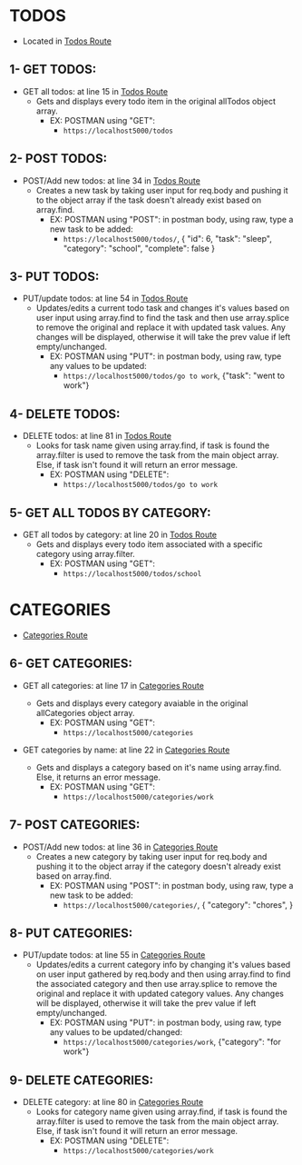# TODOS
* Located in [Todos Route](https://github.com/maggiemcc/todo-app/blob/master/routes/todos.js)

## 1- GET TODOS:
- GET all todos: at line 15 in [Todos Route](https://github.com/maggiemcc/todo-app/blob/master/routes/todos.js)
     * Gets and displays every todo item in the original allTodos object array.
        * EX: POSTMAN using "GET":
            - `https://localhost5000/todos`
   

## 2- POST TODOS:
- POST/Add new todos: at line 34 in [Todos Route](https://github.com/maggiemcc/todo-app/blob/master/routes/todos.js)
     * Creates a new task by taking user input for req.body and pushing it to the object array if the task doesn't already exist based on array.find.
        * EX: POSTMAN using "POST": in postman body, using raw, type a new task to be added:
            - `https://localhost5000/todos/`,
            {
                "id": 6,
                "task": "sleep",
                "category": "school",
                "complete": false
            }


## 3- PUT TODOS:
- PUT/update todos: at line 54 in [Todos Route](https://github.com/maggiemcc/todo-app/blob/master/routes/todos.js)
    * Updates/edits a current todo task and changes it's values based on user input using array.find to find the task and then use array.splice to remove the original and replace it with updated task values. Any changes will be displayed, otherwise it will take the prev value if left empty/unchanged.
        * EX: POSTMAN using "PUT": in postman body, using raw, type any values to be updated:
            - `https://localhost5000/todos/go to work`, {"task": "went to work"}

## 4- DELETE TODOS:
- DELETE todos: at line 81 in [Todos Route](https://github.com/maggiemcc/todo-app/blob/master/routes/todos.js)
    * Looks for task name given using array.find, if task is found the array.filter is used to remove the task from the main object array. Else, if task isn't found it will return an error message.
        * EX: POSTMAN using "DELETE":
            - `https://localhost5000/todos/go to work`

## 5- GET ALL TODOS BY CATEGORY:
- GET all todos by category: at line 20 in [Todos Route](https://github.com/maggiemcc/todo-app/blob/master/routes/todos.js)
     * Gets and displays every todo item associated with a specific category using array.filter.
        * EX: POSTMAN using "GET":
            - `https://localhost5000/todos/school`



# CATEGORIES
* [Categories Route](https://github.com/maggiemcc/todo-nodejs-api/blob/master/routes/categories.js)

## 6- GET CATEGORIES:
- GET all categories: at line 17 in [Categories Route](https://github.com/maggiemcc/todo-app/blob/master/routes/categories.js)
     * Gets and displays every category avaiable in the original allCategories object array.
        * EX: POSTMAN using "GET":
            - `https://localhost5000/categories`

- GET categories by name: at line 22 in [Categories Route](https://github.com/maggiemcc/todo-app/blob/master/routes/categories.js)
     * Gets and displays a category based on it's name using array.find. Else, it returns an error message.
        * EX: POSTMAN using "GET":
            - `https://localhost5000/categories/work`

## 7- POST CATEGORIES:
- POST/Add new todos: at line 36 in [Categories Route](https://github.com/maggiemcc/todo-app/blob/master/routes/categories.js)
     * Creates a new category by taking user input for req.body and pushing it to the object array if the category doesn't already exist based on array.find.
        * EX: POSTMAN using "POST": in postman body, using raw, type a new task to be added:
            - `https://localhost5000/categories/`,
            {
                "category": "chores",
            }

## 8- PUT CATEGORIES:
- PUT/update todos: at line 55 in [Categories Route](https://github.com/maggiemcc/todo-app/blob/master/routes/categories.js)
    * Updates/edits a current category info by changing it's values based on user input gathered by req.body and then using array.find to find the associated category and then use array.splice to remove the original and replace it with updated category values. Any changes will be displayed, otherwise it will take the prev value if left empty/unchanged.
        * EX: POSTMAN using "PUT": in postman body, using raw, type any values to be updated/changed:
            - `https://localhost5000/categories/work`, {"category": "for work"}

## 9- DELETE CATEGORIES:
- DELETE category: at line 80 in [Categories Route](https://github.com/maggiemcc/todo-app/blob/master/routes/categories.js)
    * Looks for category name given using array.find, if task is found the array.filter is used to remove the task from the main object array. Else, if task isn't found it will return an error message.
        * EX: POSTMAN using "DELETE":
            - `https://localhost5000/categories/work`